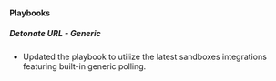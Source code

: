 
#### Playbooks

##### Detonate URL - Generic

- Updated the playbook to utilize the latest sandboxes integrations featuring built-in generic polling.
